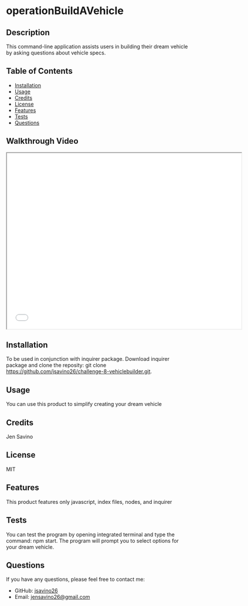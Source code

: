  # operationBuildAVehicle
  
  
  ## Description
  This command-line application assists users in building their dream vehicle by asking questions about vehicle specs. 
  
  ## Table of Contents
  - [Installation](#installation)
  - [Usage](#usage)
  - [Credits](#credits)
  - [License](#license)
  - [Features](#features)
  - [Tests](#tests)
  - [Questions](#questions)

  ## Walkthrough Video
<iframe src="placeholder" width="640" height="480"></iframe>
  
  ## Installation
  To be used in conjunction with inquirer package. Download inquirer package and clone the reposity: git clone https://github.com/jsavino26/challenge-8-vehiclebuilder.git. 
  
  ## Usage
  You can use this product to simplify creating your dream vehicle
  
  ## Credits
  Jen Savino
  
  ## License
  MIT
  
  ## Features
  This product features only javascript, index files, nodes, and inquirer	
  
  ## Tests
  You can test the program by opening integrated terminal and type the command: npm start. The program will prompt you to select options for your dream vehicle.
  
  ## Questions
  If you have any questions, please feel free to contact me:
  
  - GitHub: [jsavino26](https://github.com/jsavino26)
  - Email: jensavino26@gmail.com